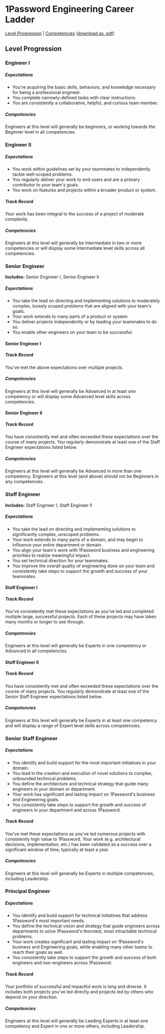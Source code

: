 # 1Password Engineering Career Ladder
[Level Progression](index.md) | [Competencies](competencies.md)
\([download as .pdf](1Password_Engineering_Career_Ladder.pdf)\)

## Level Progression
### Engineer I
##### Expectations
- You're acquiring the basic skills, behaviors, and knowledge necessary for being a professional engineer.
- You complete narrowly-defined tasks with clear instructions.
- You are consistently a collaborative, helpful, and curious team member.

##### Competencies
Engineers at this level will generally be beginners, or working towards the Beginner level in all competencies.


### Engineer II
##### Expectations
- You work within guidelines set by your teammates to independently tackle well-scoped problems.
- You regularly deliver your work to end users and are a primary contributor to your team's goals.
- You work on features and projects within a broader product or system.

##### Track Record
Your work has been integral to the success of a project of moderate complexity.

##### Competencies
Engineers at this level will generally be Intermediate in two or more competencies or will display some Intermediate level skills across all competencies.


### Senior Engineer
**Includes:** Senior Engineer I, Senior Engineer II

##### Expectations
- You take the lead on directing and implementing solutions to moderately complex, loosely scoped problems that are aligned with your team's goals.
- Your work extends to many parts of a product or system.
- You deliver projects independently or by leading your teammates to do so.
- You enable other engineers on your team to be successful.

#### Senior Engineer I
##### Track Record
You've met the above expectations over multiple projects.

##### Competencies
Engineers at this level will generally be Advanced in at least one competency or will display some Advanced level skills across competencies.

#### Senior Engineer II
##### Track Record
You have consistently met and often exceeded these expectations over the course of many projects. You regularly demonstrate at least one of the Staff Engineer expectations listed below.

##### Competencies
Engineers at this level will generally be Advanced in more than one competency. Engineers at this level (and above) should not be Beginners in any competencies.


### Staff Engineer
**Includes:** Staff Engineer I, Staff Engineer II

##### Expectations
- You take the lead on directing and implementing solutions to significantly complex, unscoped problems.
- Your work extends to many parts of a domain, and may begin to influence your entire department or domain.
- You align your team's work with 1Password business and engineering priorities to realize meaningful impact.
- You set technical direction for your teammates.
- You improve the overall quality of engineering done on your team and consistently take steps to support the growth and success of your teammates.

#### Staff Engineer I
##### Track Record
You've consistently met these expectations as you've led and completed multiple large, successful projects. Each of these projects may have taken many months or longer to see through.

##### Competencies
Engineers at this level will generally be Experts in one competency or Advanced in all competencies.

#### Staff Engineer II
##### Track Record
You have consistently met and often exceeded these expectations over the course of many projects. You regularly demonstrate at least one of the Senior Staff Engineer expectations listed below.

##### Competencies
Engineers at this level will generally be Experts in at least one competency and will display a range of Expert level skills across competencies.


### Senior Staff Engineer
##### Expectations
- You identify and build support for the most important initiatives in your domain.
- You lead in the creation and execution of novel solutions to complex, unbounded technical problems.
- You define the architecture and technical strategy that guide many engineers in your domain or department.
- Your work has significant and lasting impact on 1Password's business and Engineering goals.
- You consistently take steps to support the growth and success of engineers in your department and across 1Password.

##### Track Record
You've met these expectations as you've led numerous projects with consistently high value to 1Password. Your work (e.g. architectural decisions, implementation, etc.) has been validated as a success over a significant window of time, typically at least a year.

##### Competencies
Engineers at this level will generally be Experts in multiple competencies, including Leadership.


### Principal Engineer
##### Expectations
- You identify and build support for technical initiatives that address 1Password's most important needs.
- You define the technical vision and strategy that guide engineers across departments to solve 1Password's thorniest, most intractable technical problems.
- Your work creates significant and lasting impact on 1Password's business and Engineering goals, while enabling many other teams to reach their goals as well.
- You consistently take steps to support the growth and success of both engineers and non-engineers across 1Password.

##### Track Record
Your portfolio of successful and impactful work is long and diverse. It includes both projects you've led directly and projects led by others who depend on your direction.

##### Competencies
Engineers at this level will generally be Leading Experts in at least one competency and Expert in one or more others, including Leadership.
